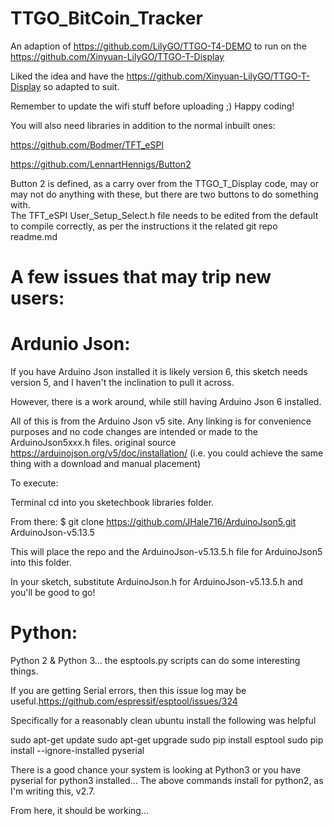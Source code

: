 # TTGO_BitCoin_Tracker

An adaption of https://github.com/LilyGO/TTGO-T4-DEMO to run on the https://github.com/Xinyuan-LilyGO/TTGO-T-Display

  Liked the idea and have the https://github.com/Xinyuan-LilyGO/TTGO-T-Display so adapted to suit.

  Remember to update the wifi stuff before uploading ;) Happy coding!
  
  You will also need libraries in addition to the normal inbuilt ones:
  
  https://github.com/Bodmer/TFT_eSPI
  
  https://github.com/LennartHennigs/Button2
  
Button 2 is defined, as a carry over from the TTGO_T_Display code, may or may not do anything with these, but there are two buttons to do something with.  
The TFT_eSPI User_Setup_Select.h file needs to be edited from the default to compile correctly, as per the instructions it the related git repo readme.md

# A few issues that may trip new users:

# Ardunio Json:

If you have Arduino Json installed it is likely version 6, this sketch needs version 5, and I haven't the inclination to pull it across. 

However, there is a work around, while still having Arduino Json 6 installed.

All of this is from the Arduino Json v5 site. Any linking is for convenience purposes and no code changes are intended or made to the ArduinoJson5xxx.h files. original source https://arduinojson.org/v5/doc/installation/ (i.e. you could achieve the same thing with a download and manual placement)

To execute:

Terminal
cd into you sketechbook libraries folder.

From there:
$ git clone https://github.com/JHale716/ArduinoJson5.git ArduinoJson-v5.13.5

This will place the repo and the ArduinoJson-v5.13.5.h file for ArduinoJson5 into this folder.

In your sketch, substitute ArduinoJson.h for ArduinoJson-v5.13.5.h and you'll be good to go!


# Python:

Python 2 & Python 3... the esptools.py scripts can do some interesting things.

If you are getting Serial errors, then this issue log may be useful.https://github.com/espressif/esptool/issues/324

Specifically for a reasonably clean ubuntu install the following was helpful

sudo apt-get update
sudo apt-get upgrade
sudo pip install esptool
sudo pip install --ignore-installed pyserial

There is a good chance your system is looking at Python3 or you have pyserial for python3 installed...
The above commands install for python2, as I'm writing this, v2.7.

From here, it should be working...
